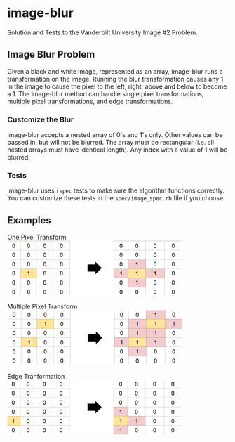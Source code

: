 # image-blur

Solution and Tests to the Vanderbilt University Image #2 Problem. 

## Image Blur Problem

Given a black and white image, represented as an array, image-blur runs a transformation on the image. Running the blur transformation causes any 1 in the image to cause the pixel to the left, right, above and below to become a 1. The image-blur method can handle single pixel transformations, multiple pixel transformations, and edge transformations. 

### Customize the Blur

image-blur accepts a nested array of 0's and 1's only. Other values can be passed in, but will not be blurred. The array must be rectangular (i.e. all nested arrays must have identical length). Any index with a value of 1 will be blurred. 

### Tests

image-blur uses `rspec` tests to make sure the algorithm functions correctly. You can customize these tests in the `spec/image_spec.rb` file if you choose.

## Examples

One Pixel Transform
![One Pixel Transform](/assets/blur1.png)

Multiple Pixel Transform
![Multiple Pixel Transform](/assets/blur2.png)

Edge Tranformation
![Edge Tranformation](/assets/bluredge.png)